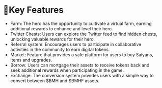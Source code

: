 # 🎀Key Features

* Farm: The hero has the opportunity to cultivate a virtual farm, earning additional rewards to enhance and level their hero.
* Twitter Chests: Users can explore the Twitter feed to find hidden chests, unlocking valuable rewards for their hero.
* Referral system: Encourages users to participate in collaborative activities in the community to earn digital tokens.
* Market: Feature that provides a safe platform for users to buy Saiyans, items and upgrades.
* Borrow: Users can mortgage their assets to receive tokens back and seek additional rewards when participating in the game.
* Exchange: The conversion system provides users with a simple way to convert between $BMH and $BMHF assets.
